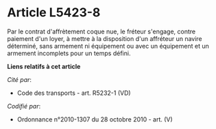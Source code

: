 # Article L5423-8

Par le contrat d'affrètement coque nue, le fréteur s'engage, contre paiement d'un loyer, à mettre à la disposition d'un
affréteur un navire déterminé, sans armement ni équipement ou avec un équipement et un armement incomplets pour un temps
défini.

**Liens relatifs à cet article**

_Cité par_:

  - Code des transports - art. R5232-1 (VD)

_Codifié par_:

  - Ordonnance n°2010-1307 du 28 octobre 2010 - art. (V)
